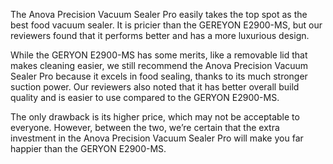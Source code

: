 The Anova Precision Vacuum Sealer Pro easily takes the top spot as the best food vacuum sealer. It is pricier than the GEREYON E2900-MS, but our reviewers found that it performs better and has a more luxurious design.

While the GERYON E2900-MS has some merits, like a removable lid that makes cleaning easier, we still recommend the Anova Precision Vacuum Sealer Pro because it excels in food sealing, thanks to its much stronger suction power. Our reviewers also noted that it has better overall build quality and is easier to use compared to the GERYON E2900-MS.

The only drawback is its higher price, which may not be acceptable to everyone. However, between the two, we’re certain that the extra investment in the Anova Precision Vacuum Sealer Pro will make you far happier than the GERYON E2900-MS.